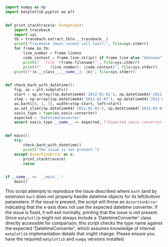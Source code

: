 ```python
import numpy as np
import matplotlib.pyplot as plt


def print_stacktrace(e: Exception):
    import traceback
    import sys
    tb = traceback.extract_tb(e.__traceback__)
    print("Traceback (most recent call last):", file=sys.stderr)
    for frame in tb:
        line_number = frame.lineno
        code_context = frame.line.strip() if frame.line else "Unknown"
        print(f'  File "{frame.filename}"', file=sys.stderr)
        print(f"    {line_number}: {code_context}", file=sys.stderr)
    print(f"{e.__class__.__name__}: {e}", file=sys.stderr)


def check_barh_with_datetime():
    fig, ax = plt.subplots()
    start = np.array([np.datetime64('2012-01-01'), np.datetime64('2012-02-01'), np.datetime64('2012-01-15')])
    stop = np.array([np.datetime64('2012-02-07'), np.datetime64('2012-02-13'), np.datetime64('2012-02-12')])
    ax.barh([0, 1, 3], width=stop-start, left=start)
    ax.set_xlim([np.datetime64('2012-01-01'), np.datetime64('2012-03-01')])  # Set limits to ensure datetime x-axis
    xaxis_type = type(ax.xaxis.converter)
    expected = 'DatetimeConverter'
    assert xaxis_type.__name__ == expected, f"Expected xaxis converter type to be {expected}, got {xaxis_type.__name__}"


def main():
    try:
        check_barh_with_datetime()
        print("The issue is not present.")
    except AssertionError as e:
        print_stacktrace(e)
        raise


if __name__ == '__main__':
    main()
```

This script attempts to reproduce the issue described where `barh` (and by extension `bar`) does not properly handle datetime objects for its left/bottom parameters. If the issue is present, the script will throw an `AssertionError` indicating that the x-axis does not use the expected datetime converter. If the issue is fixed, it will exit normally, printing that the issue is not present. Since `matplotlib` might not always include a 'DatetimeConverter' class directly accessible for comparison, this script checks the type name against the expected 'DatetimeConverter', which assumes knowledge of internal `matplotlib` implementation details that might change. Please ensure you have the required `matplotlib` and `numpy` versions installed.